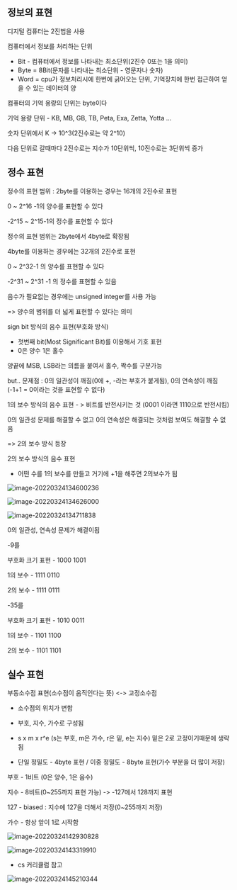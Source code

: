 ## 정보의 표현

디지털 컴퓨터는 2진법을 사용

컴퓨터에서 정보를 처리하는 단위

* Bit - 컴퓨터에서 정보를 나타내는 최소단위(2진수 0또는 1을 의미)
* Byte = 8Bit(문자를 나타내는 최소단위 - 영문자나 숫자)
* Word =  cpu가 정보처리시에 한번에 긁어오는 단위, 기억장치에 한번 접근하여 얻을 수 있는 데이터의 양

컴퓨터의 기억 용량의 단위는 byte이다

기억 용량 단위 - KB, MB, GB, TB, Peta, Exa, Zetta, Yotta ...

숫자 단위에서 K -> 10^3(2진수로는 약 2^10)

다음 단위로 갈때마다 2진수로는 지수가 10단위씩, 10진수로는 3단위씩 증가



## 정수  표현

정수의 표현 범위 : 2byte를 이용하는 경우는 16개의 2진수로 표현

0 ~ 2^16 -1의 양수를 표현할 수 있다

-2^15 ~ 2^15-1의 정수를 표현할 수 있다



정수의 표현 범위는 2byte에서 4byte로 확장됨

4byte를 이용하는 경우에는 32개의 2진수로 표현

0 ~ 2^32-1 의 양수를 표현할 수 있다

-2^31 ~ 2^31 -1 의 정수를 표현할 수 있음



음수가 필요없는 경우에는 unsigned integer를 사용 가능

=> 양수의 범위를 더 넓게 표현할 수 있다는 의미



sign bit 방식의 음수 표현(부호화 방식)

* 첫번째 bit(Most Significant Bit)를 이용해서 기호 표현
* 0은 양수 1은 홀수

양끝에 MSB, LSB라는 의름을 붙여서 홀수, 짝수를 구분가능

but.. 문제점 : 0의 일관성이 깨짐(0에 +, -라는 부호가 붙게됨), 0의 연속성이 깨짐(-1+1 = 0이라는 것을 표현할 수 없다)



1의 보수 방식의 음수 표현 - > 비트를 반전시키는 것 (0001 이라면 1110으로 반전시킴)

0의 일관성 문제를 해결할 수 없고 0의 연속성은 해결되는 것처럼 보여도 해결할 수 없음

=> 2의 보수 방식 등장

2의 보수 방식의 음수 표현

* 어떤 수를 1의 보수를 만들고 거기에 +1을 해주면 2의보수가 됨

![image-20220324134600236](C:/Users/%EC%98%A4%EC%A2%85%ED%98%81/AppData/Roaming/Typora/typora-user-images/image-20220324134600236.png)

![image-20220324134626000](C:/Users/%EC%98%A4%EC%A2%85%ED%98%81/AppData/Roaming/Typora/typora-user-images/image-20220324134626000.png)

![image-20220324134711838](C:/Users/%EC%98%A4%EC%A2%85%ED%98%81/AppData/Roaming/Typora/typora-user-images/image-20220324134711838.png)

0의 일관성, 연속성 문제가 해결이됨



-9를 

부호화 크기 표현 - 1000 1001

1의 보수 - 1111 0110

2의 보수 - 1111 0111

-35를

부호화 크기 표현 - 1010 0011

1의 보수 - 1101 1100

2의 보수 - 1101 1101



## 실수 표현

부동소수점 표현(소수점이 움직인다는 뜻) <-> 고정소수점

* 소수점의 위치가 변함

* 부호, 지수, 가수로 구성됨

* s x m x r^e (s는 부호, m은 가수, r은 밑, e는 지수)   밑은 2로 고정이기때문에 생략됨
* 단일 정밀도 - 4byte 표현  /  이중 정밀도 - 8byte 표현(가수 부분을 더 많이 저장)

부호 - 1비트 (0은 양수, 1은 음수)

지수 - 8비트(0~255까지 표현 가능) -> -127에서 128까지 표현

127 - biased : 지수에 127을 더해서 저장(0~255까지 저장)

가수 - 항상 앞이 1로 시작함

![image-20220324142930828](C:/Users/%EC%98%A4%EC%A2%85%ED%98%81/AppData/Roaming/Typora/typora-user-images/image-20220324142930828.png)

![image-20220324143319910](C:/Users/%EC%98%A4%EC%A2%85%ED%98%81/AppData/Roaming/Typora/typora-user-images/image-20220324143319910.png)

* cs 커리큘럼 참고

![image-20220324145210344](C:/Users/%EC%98%A4%EC%A2%85%ED%98%81/AppData/Roaming/Typora/typora-user-images/image-20220324145210344.png)
